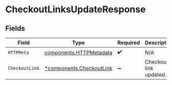 # CheckoutLinksUpdateResponse


## Fields

| Field                                                               | Type                                                                | Required                                                            | Description                                                         |
| ------------------------------------------------------------------- | ------------------------------------------------------------------- | ------------------------------------------------------------------- | ------------------------------------------------------------------- |
| `HTTPMeta`                                                          | [components.HTTPMetadata](../../models/components/httpmetadata.md)  | :heavy_check_mark:                                                  | N/A                                                                 |
| `CheckoutLink`                                                      | [*components.CheckoutLink](../../models/components/checkoutlink.md) | :heavy_minus_sign:                                                  | Checkout link updated.                                              |